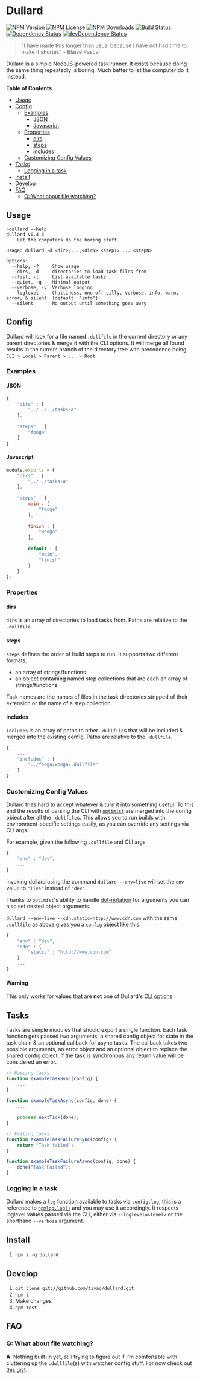 Dullard
=======
[![NPM Version](https://img.shields.io/npm/v/dullard.svg)](https://www.npmjs.com/package/dullard)
[![NPM License](https://img.shields.io/npm/l/dullard.svg)](https://www.npmjs.com/package/dullard)
[![NPM Downloads](https://img.shields.io/npm/dm/dullard.svg)](https://www.npmjs.com/package/dullard)
[![Build Status](https://img.shields.io/travis/tivac/dullard.svg)](https://travis-ci.org/tivac/dullard)
[![Dependency Status](https://img.shields.io/david/tivac/dullard.svg)](https://david-dm.org/tivac/dullard)
[![devDependency Status](https://img.shields.io/david/dev/tivac/dullard.svg)](https://david-dm.org/tivac/dullard#info=devDependencies)

> "I have made this longer than usual because I have not had time to make it shorter." - Blaise Pascal

Dullard is a simple NodeJS-powered task runner. It exists because doing the same thing repeatedly is boring. Much better to let the computer do it instead.

**Table of Contents**

- [Usage](#usage)
- [Config](#config)
    - [Examples](#examples)
        - [JSON](#json)
        - [Javascript](#javascript)
    - [Properties](#properties)
        - [dirs](#dirs)
        - [steps](#steps)
        - [includes](#includes)
    - [Customizing Config Values](#customizing-config-values)
- [Tasks](#tasks)
    - [Logging in a task](#logging-in-a-task)
- [Install](#install)
- [Develop](#develop)
- [FAQ](#faq)
    - [Q: What about file watching?](#q-what-about-file-watching)

## Usage ##

```
>dullard --help
dullard v0.4.3
    Let the computers do the boring stuff.

Usage: dullard -d <dir>,...,<dirN> <step1> ... <stepN>

Options:
  --help, -?     Show usage
  --dirs, -d     directories to load task files from
  --list, -l     List available tasks
  --quiet, -q    Minimal output
  --verbose, -v  Verbose logging
  --loglevel     Chattiness, one of: silly, verbose, info, warn, error, & silent  [default: "info"]
  --silent       No output until something goes awry
```

## Config ##

Dullard will look for a file named `.dullfile` in the current directory or any parent directories & merge it with the CLI options. It will merge all found results in the current branch of the directory tree with precedence being: `CLI > Local > Parent > ... > Root`.

### Examples ###

#### JSON ####

```javascript
{
    "dirs" : [
        "../../../tasks-a"
    ],
    
    "steps" : [
        "fooga"
    ]
}
```

#### Javascript ####

```javascript
module.exports = {
    "dirs" : [
        "../../tasks-a"
    ],
    
    "steps" : {
        main : [
            "fooga"
        ],
        
        finish : [
            "wooga"
        ],
        
        default : [
            "main",
            "finish"
        ]
    }
};
```

### Properties ###

#### dirs ####
`dirs` is an array of directories to load tasks from. Paths are relative to the `.dullfile`.

#### steps ####
`steps` defines the order of build steps to run. It supports two different formats.

* an array of strings/functions
* an object containing named step collections that are each an array of strings/functions.

Task names are the names of files in the task directories stripped of their extension or the name of a step collection.

#### includes ###
`includes` is an array of paths to other `.dullfile`s that will be included & merged into the existing config. Paths are relative to the `.dullfile`.

```javascript
{
    ...
    "includes" : [
        "../fooga/wooga/.dullfile"
    ]
}
```

### Customizing Config Values ###

Dullard tries hard to accept whatever & turn it into something useful. To this end the results of parsing the CLI with [`optimist`](https://github.com/substack/node-optimist) are merged into the config object after all the `.dullfile`s. This allows you to run builds with environment-specific settings easily, as you can override any settings via CLI args.

For example, given the following `.dullfile` and CLI args

```javascript
{
    "env" : "dev",
    ...
}
```

invoking dullard using the command `dullard --env=live` will set the `env` value to `"live"` instead of `"dev"`.

Thanks to `optimist`'s ability to handle [dot-notation](https://github.com/substack/node-optimist#dot-notation) for arguments you can also set nested object arguments.

`dullard --env=live --cdn.static=http://www.cdn.com` with the same `.dullfile` as above gives you a `config` object like this

```javascript
{
    "env" : "dev",
    "cdn" : {
        "static" : "http://www.cdn.com"
    }
    ...
}
```

#### Warning ####
This only works for values that are __not__ one of Dullard's [CLI options](#usage).

## Tasks ##

Tasks are simple modules that should export a single function. Each task function gets passed two arguments, a shared config object for state in the task chain & an optional callback for async tasks. The callback takes two possible arguments, an error object and an optional object to replace the shared config object. If the task is synchronous any return value will be considered an error.

```javascript
// Passing tasks
function exampleTaskSync(config) {
    ...
}

function exampleTaskAsync(config, done) {
    ...

    process.nextTick(done);
}

// Failing tasks
function exampleTaskFailureSync(config) {
    return "Task failed";
}

function exampleTaskFailureAsync(config, done) {
    done("Task Failed");
}
```

### Logging in a task ###

Dullard makes a `log` function available to tasks via `config.log`, this is a reference to [`npmlog.log()`](https://github.com/npm/npmlog#basic-usage) and you may use it accordingly. It respects loglevel values passed via the CLI, either via `--loglevel=<level>` or the shorthand `--verbose` argument.

## Install ##

1. `npm i -g dullard`

## Develop ##

1. `git clone git://github.com/tivac/dullard.git`
1. `npm i`
1. Make changes
1. `npm test`

## FAQ ##

### Q: What about file watching? ###

__A__: Nothing built-in yet, still trying to figure out if I'm comfortable with cluttering up the `.dullfile`(s) with watcher config stuff. For now check out [this gist](https://gist.github.com/tivac/6591278).
